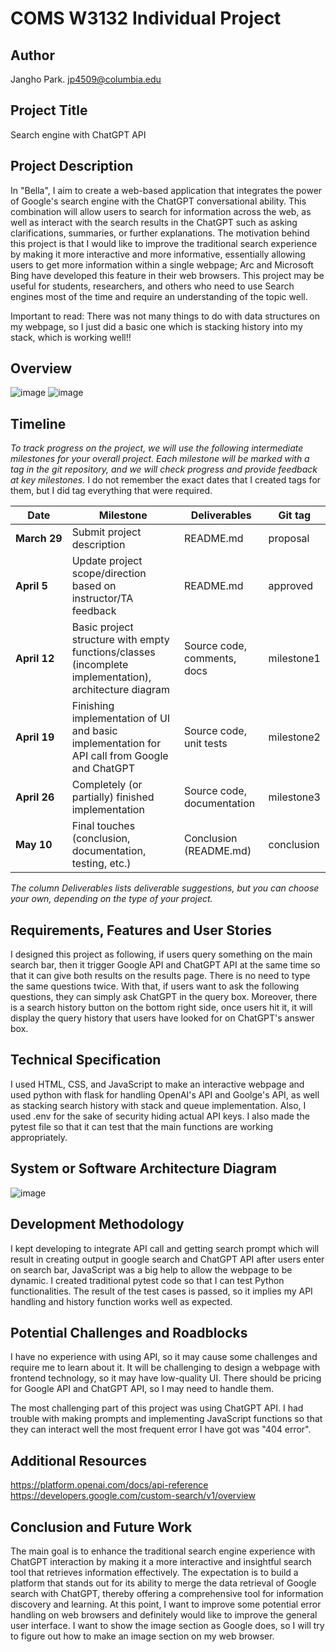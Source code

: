 # COMS W3132 Individual Project

## Author
Jangho Park. jp4509@columbia.edu

## Project Title
Search engine with ChatGPT API

## Project Description
In "Bella", I aim to create a web-based application that integrates the power of Google's search engine with the ChatGPT conversational ability. This combination will allow users to search for information across the web, as well as interact with the search results in the ChatGPT such as asking clarifications, summaries, or further explanations. The motivation behind this project is that I would like to improve the traditional search experience by making it more interactive and more informative, essentially allowing users to get more information within a single webpage; Arc and Microsoft Bing have developed this feature in their web browsers. This project may be useful for students, researchers, and others who need to use Search engines most of the time and require an understanding of the topic well.

Important to read: There was not many things to do with data structures on my webpage, so I just did a basic one which is stacking history into my stack, which is working well!!

## Overview
![image](https://github.com/coms-w3132/final-project-dhowl1/assets/139436754/fc7c7cac-f1e5-4b42-9af8-d87dbd1b5bad)
![image](https://github.com/coms-w3132/final-project-dhowl1/assets/139436754/f871ba5a-02e3-49a5-aff7-89b6e076339b)

## Timeline
*To track progress on the project, we will use the following intermediate milestones for your overall project. Each milestone will be marked with a tag in the git repository, and we will check progress and provide feedback at key milestones.*
I do not remember the exact dates that I created tags for them, but I did tag everything that were required.

| Date               | Milestone                                                                                              | Deliverables                | Git tag    |
|--------------------|--------------------------------------------------------------------------------------------------------|-----------------------------|------------|
| **March&nbsp;29**  | Submit project description                                                                             | README.md                   | proposal   |
| **April&nbsp;5**   | Update project scope/direction based on instructor/TA feedback                                         | README.md                   | approved   |
| **April&nbsp;12**  | Basic project structure with empty functions/classes (incomplete implementation), architecture diagram | Source code, comments, docs | milestone1 |
| **April&nbsp;19**  | Finishing implementation of UI and basic implementation for API call from Google and ChatGPT           | Source code, unit tests     | milestone2 |
| **April&nbsp;26**  | Completely (or partially) finished implementation                                                      | Source code, documentation  | milestone3 |
| **May&nbsp;10**    | Final touches (conclusion, documentation, testing, etc.)                                               | Conclusion (README.md)      | conclusion |

*The column Deliverables lists deliverable suggestions, but you can choose your own, depending on the type of your project.*

## Requirements, Features and User Stories
I designed this project as following, if users query something on the main search bar, then it trigger Google API and ChatGPT API at the same time so that it can give both results on the results page. There is no need to type the same questions twice. With that, if users want to ask the following questions, they can simply ask ChatGPT in the query box. Moreover, there is a search history button on the bottom right side, once users hit it, it will display the query history that users have looked for on ChatGPT's answer box. 

## Technical Specification
I used HTML, CSS, and JavaScript to make an interactive webpage and used python with flask for handling OpenAI's API and Goolge's API, as well as stacking search history with stack and queue implementation. Also, I used .env for the sake of security hiding actual API keys. I also made the pytest file so that it can test that the main functions are working appropriately.

## System or Software Architecture Diagram
![image](https://github.com/coms-w3132/final-project-dhowl1/assets/139436754/a0777d89-0afb-43b2-a1e0-297bac30cbb2)

## Development Methodology
I kept developing to integrate API call and getting search prompt which will result in creating output in google search and ChatGPT API after users enter on search bar, JavaScript was a big help to allow the webpage to be dynamic. 
I created traditional pytest code so that I can test Python functionalities. The result of the test cases is passed, so it implies my API handling and history function works well as expected.

## Potential Challenges and Roadblocks
I have no experience with using API, so it may cause some challenges and require me to learn about it. It will be challenging to design a webpage with frontend technology, so it may have low-quality UI. There should be pricing for Google API and ChatGPT API, so I may need to handle them. 

The most challenging part of this project was using ChatGPT API. I had trouble with making prompts and implementing JavaScript functions so that they can interact well the most frequent error I have got was "404 error".

## Additional Resources
https://platform.openai.com/docs/api-reference
https://developers.google.com/custom-search/v1/overview
## Conclusion and Future Work
The main goal is to enhance the traditional search engine experience with ChatGPT interaction by making it a more interactive and insightful search tool that retrieves information effectively. The expectation is to build a platform that stands out for its ability to merge the data retrieval of Google search with ChatGPT, thereby offering a comprehensive tool for information discovery and learning. 
At this point, I want to improve some potential error handling on web browsers and definitely would like to improve the general user interface. I want to show the image section as Google does, so I will try to figure out how to make an image section on my web browser.
